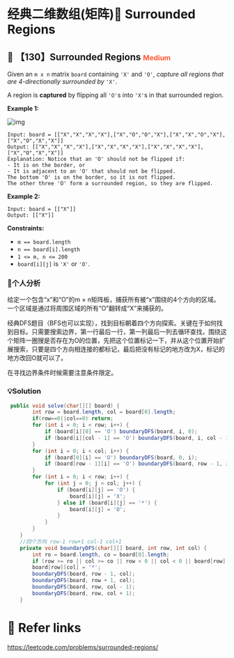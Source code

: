 # 经典二维数组(矩阵)🤩 Surrounded Regions

## 💙 【130】Surrounded Regions  <font size="3" color="#FF5733">Medium</font>

Given an `m x n` matrix `board` containing `'X'` and `'O'`, *capture all regions that are 4-directionally surrounded by* `'X'`.

A region is **captured** by flipping all `'O'`s into `'X'`s in that surrounded region.

 

**Example 1:**

![img](https://assets.leetcode.com/uploads/2021/02/19/xogrid.jpg)

```
Input: board = [["X","X","X","X"],["X","O","O","X"],["X","X","O","X"],["X","O","X","X"]]
Output: [["X","X","X","X"],["X","X","X","X"],["X","X","X","X"],["X","O","X","X"]]
Explanation: Notice that an 'O' should not be flipped if:
- It is on the border, or
- It is adjacent to an 'O' that should not be flipped.
The bottom 'O' is on the border, so it is not flipped.
The other three 'O' form a surrounded region, so they are flipped.
```

**Example 2:**

```
Input: board = [["X"]]
Output: [["X"]]
```

**Constraints:**

- `m == board.length`
- `n == board[i].length`
- `1 <= m, n <= 200`
- `board[i][j]` is `'X'` or `'O'`.

### 📝个人分析

给定一个包含“x”和“O”的m × n矩阵板，捕获所有被“x”围绕的4个方向的区域。 一个区域是通过将周围区域的所有“O”翻转成“X”来捕获的。

经典DFS题目（BFS也可以实现），找到目标朝着四个方向探索。关键在于如何找到目标。只需要搜索边界，第一行最后一行，第一列最后一列去循环查找，围绕这个矩阵一圈搜是否存在为O的位置，先把这个位置标记一下，并从这个位置开始扩展搜索，只要是四个方向相连接的都标记，最后把没有标记的地方改为X，标记的地方改回O就可以了。

在寻找边界条件时候需要注意条件限定。

### 💡Solution

```java
 public void solve(char[][] board) {
        int row = board.length, col = board[0].length;
        if(row==0||col==0) return;
        for (int i = 0; i < row; i++) {
            if (board[i][0] == 'O') boundaryDFS(board, i, 0);
            if (board[i][col - 1] == 'O') boundaryDFS(board, i, col - 1);
        }
        for (int i = 0; i < col; i++) {
            if (board[0][i] == 'O') boundaryDFS(board, 0, i);
            if (board[row - 1][i] == 'O') boundaryDFS(board, row - 1, i);
        }
        for (int i = 0; i < row; i++) {
            for (int j = 0; j < col; j++) {
                if (board[i][j] == 'O') {
                    board[i][j] = 'X';
                } else if (board[i][j] == '*') {
                    board[i][j] = 'O';
                }
            }
        }
    }
    //四个方向 row-1 row+1 col-1 col+1
    private void boundaryDFS(char[][] board, int row, int col) {
        int ro = board.length, co = board[0].length;
        if (row >= ro || col >= co || row < 0 || col < 0 || board[row][col] != '0') return;  //边界条件 
        board[row][col] = '*';
        boundaryDFS(board, row - 1, col);
        boundaryDFS(board, row + 1, col);
        boundaryDFS(board, row, col - 1);
        boundaryDFS(board, row, col + 1);
    }
```

# 🔗 Refer links

https://leetcode.com/problems/surrounded-regions/
